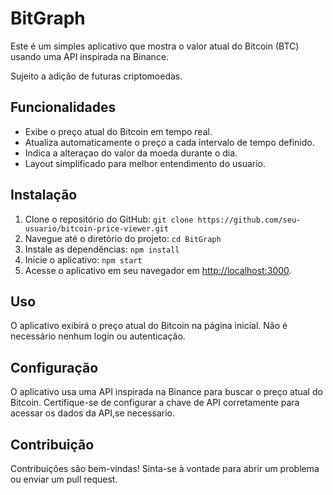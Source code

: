 <h1>BitGraph</h1>
<p>Este é um simples aplicativo que mostra o valor atual do Bitcoin (BTC) usando uma API inspirada na Binance.</p>
<p>Sujeito a adição de futuras criptomoedas.</p>

  <h2>Funcionalidades</h2>
  <ul>
      <li>Exibe o preço atual do Bitcoin em tempo real.</li>
      <li>Atualiza automaticamente o preço a cada intervalo de tempo definido.</li>
      <li>Indica a alteraçao do valor da moeda durante o dia.</li>
      <li>Layout simplificado para melhor entendimento do usuario.</li>
  </ul>

  <h2>Instalação</h2>
  <ol>
      <li>Clone o repositório do GitHub:
          <code>git clone https://github.com/seu-usuario/bitcoin-price-viewer.git</code></li>
      <li>Navegue até o diretório do projeto:
          <code>cd BitGraph</code></li>
      <li>Instale as dependências:
          <code>npm install</code></li>
      <li>Inicie o aplicativo:
          <code>npm start</code></li>
      <li>Acesse o aplicativo em seu navegador em <a href="http://localhost:3000">http://localhost:3000</a>.</li>
  </ol>

  <h2>Uso</h2>
  <p>O aplicativo exibirá o preço atual do Bitcoin na página inicial. Não é necessário nenhum login ou autenticação.</p>

  <h2>Configuração</h2>
  <p>O aplicativo usa uma API inspirada na Binance para buscar o preço atual do Bitcoin. Certifique-se de configurar a chave de API corretamente para acessar os dados da API,se necessario.</p>

  <h2>Contribuição</h2>
  <p>Contribuições são bem-vindas! Sinta-se à vontade para abrir um problema ou enviar um pull request.</p>
